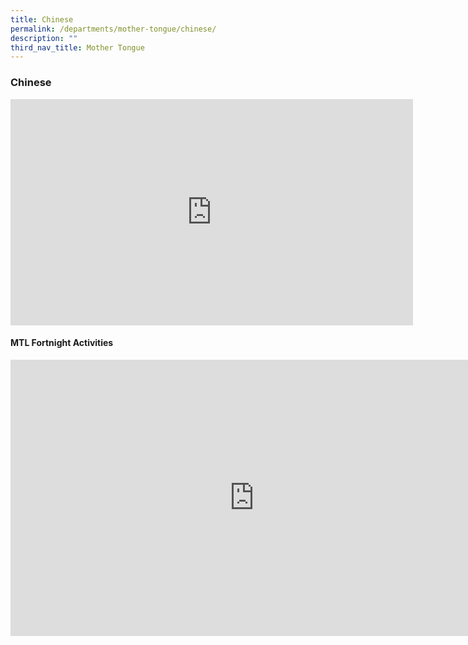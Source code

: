 ```yaml
---
title: Chinese
permalink: /departments/mother-tongue/chinese/
description: ""
third_nav_title: Mother Tongue
---
```

### **Chinese**

<iframe width="644" height="362" src="https://www.youtube.com/embed/j5-Xv1lu7uQ" title="Developing Good Communicator Video (for Chinese)" frameborder="0" allow="accelerometer; autoplay; clipboard-write; encrypted-media; gyroscope; picture-in-picture" allowfullscreen></iframe>

#### **MTL Fortnight Activities**

<iframe width="780" height="442" src="https://www.youtube.com/embed/RE1ZhFSvPII" title="2022 MTL Fortnight opening" frameborder="0" allow="accelerometer; autoplay; clipboard-write; encrypted-media; gyroscope; picture-in-picture" allowfullscreen></iframe>
